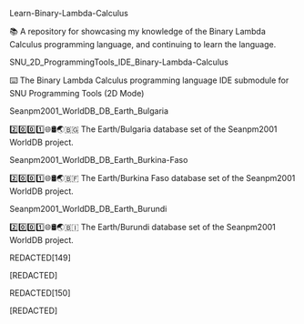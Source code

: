 
Learn-Binary-Lambda-Calculus

📚️ A repository for showcasing my knowledge of the Binary Lambda Calculus programming language, and continuing to learn the language. 

SNU_2D_ProgrammingTools_IDE_Binary-Lambda-Calculus

⌨️ The Binary Lambda Calculus programming language IDE submodule for SNU Programming Tools (2D Mode)

Seanpm2001_WorldDB_DB_Earth_Bulgaria

2️⃣️0️⃣️0️⃣️1️⃣️🌐️🛢️🌏️🇧🇬️ The Earth/Bulgaria database set of the Seanpm2001 WorldDB project.

Seanpm2001_WorldDB_DB_Earth_Burkina-Faso

2️⃣️0️⃣️0️⃣️1️⃣️🌐️🛢️🌏️🇧🇫️ The Earth/Burkina Faso database set of the Seanpm2001 WorldDB project.

Seanpm2001_WorldDB_DB_Earth_Burundi

2️⃣️0️⃣️0️⃣️1️⃣️🌐️🛢️🌏️🇧🇮️ The Earth/Burundi database set of the Seanpm2001 WorldDB project.

REDACTED[149]

[REDACTED]

REDACTED[150]

[REDACTED]

